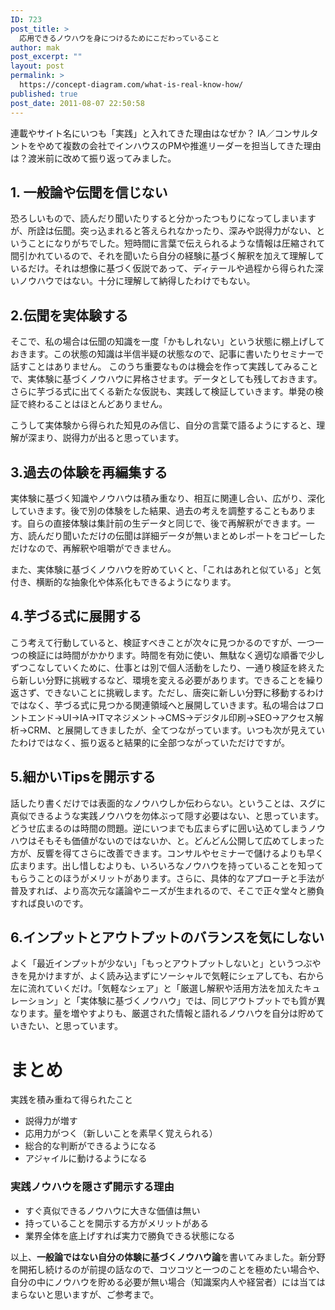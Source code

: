 ```yaml
---
ID: 723
post_title: >
  応用できるノウハウを身につけるためにこだわっていること
author: mak
post_excerpt: ""
layout: post
permalink: >
  https://concept-diagram.com/what-is-real-know-how/
published: true
post_date: 2011-08-07 22:50:58
---
```

連載やサイト名にいつも「実践」と入れてきた理由はなぜか？
IA／コンサルタントをやめて複数の会社でインハウスのPMや推進リーダーを担当してきた理由は？渡米前に改めて振り返ってみました。

## 1. 一般論や伝聞を信じない
恐ろしいもので、読んだり聞いたりすると分かったつもりになってしまいますが、所詮は伝聞。突っ込まれると答えられなかったり、深みや説得力がない、ということになりがちでした。短時間に言葉で伝えられるような情報は圧縮されて間引かれているので、それを聞いたら自分の経験に基づく解釈を加えて理解しているだけ。それは想像に基づく仮説であって、ディテールや過程から得られた深いノウハウではない。十分に理解して納得したわけでもない。

## 2.伝聞を実体験する
そこで、私の場合は伝聞の知識を一度「かもしれない」という状態に棚上げしておきます。この状態の知識は半信半疑の状態なので、記事に書いたりセミナーで話すことはありません。
このうち重要なものは機会を作って実践してみることで、実体験に基づくノウハウに昇格させます。データとしても残しておきます。さらに芋づる式に出てくる新たな仮説も、実践して検証していきます。単発の検証で終わることはほとんどありません。

こうして実体験から得られた知見のみ信じ、自分の言葉で語るようにすると、理解が深まり、説得力が出ると思っています。

## 3.過去の体験を再編集する
実体験に基づく知識やノウハウは積み重なり、相互に関連し合い、広がり、深化していきます。後で別の体験をした結果、過去の考えを調整することもあります。自らの直接体験は集計前の生データと同じで、後で再解釈ができます。一方、読んだり聞いただけの伝聞は詳細データが無いまとめレポートをコピーしただけなので、再解釈や咀嚼ができません。

また、実体験に基づくノウハウを貯めていくと、「これはあれと似ている」と気付き、横断的な抽象化や体系化もできるようになります。

## 4.芋づる式に展開する
こう考えて行動していると、検証すべきことが次々に見つかるのですが、一つ一つの検証には時間がかかります。時間を有効に使い、無駄なく適切な順番で少しずつこなしていくために、仕事とは別で個人活動をしたり、一通り検証を終えたら新しい分野に挑戦するなど、環境を変える必要があります。できることを繰り返さず、できないことに挑戦します。ただし、唐突に新しい分野に移動するわけではなく、芋づる式に見つかる関連領域へと展開していきます。私の場合はフロントエンド→UI→IA→ITマネジメント→CMS→デジタル印刷→SEO→アクセス解析→CRM、と展開してきましたが、全てつながっています。いつも次が見えていたわけではなく、振り返ると結果的に全部つながっていただけですが。

## 5.細かいTipsを開示する
話したり書くだけでは表面的なノウハウしか伝わらない。ということは、スグに真似できるような実践ノウハウを勿体ぶって隠す必要はない、と思っています。どうせ広まるのは時間の問題。逆にいつまでも広まらずに囲い込めてしまうノウハウはそもそも価値がないのではないか、と。どんどん公開して広めてしまった方が、反響を得てさらに改善できます。コンサルやセミナーで儲けるよりも早く広まります。出し惜しむよりも、いろいろなノウハウを持っていることを知ってもらうことのほうがメリットがあります。さらに、具体的なアプローチと手法が普及すれば、より高次元な議論やニーズが生まれるので、そこで正々堂々と勝負すれば良いのです。

## 6.インプットとアウトプットのバランスを気にしない
よく「最近インプットが少ない」「もっとアウトプットしないと」というつぶやきを見かけますが、よく読み込まずにソーシャルで気軽にシェアしても、右から左に流れていくだけ。「気軽なシェア」と「厳選し解釈や活用方法を加えたキュレーション」と「実体験に基づくノウハウ」では、同じアウトプットでも質が異なります。量を増やすよりも、厳選された情報と語れるノウハウを自分は貯めていきたい、と思っています。

# まとめ
実践を積み重ねて得られたこと

- 説得力が増す
- 応用力がつく（新しいことを素早く覚えられる）
- 総合的な判断ができるようになる
- アジャイルに動けるようになる


### 実践ノウハウを隠さず開示する理由

- すぐ真似できるノウハウに大きな価値は無い
- 持っていることを開示する方がメリットがある
- 業界全体を底上げすれば実力で勝負できる状態になる

以上、**一般論ではない自分の体験に基づくノウハウ論**を書いてみました。新分野を開拓し続けるのが前提の話なので、コツコツと一つのことを極めたい場合や、自分の中にノウハウを貯める必要が無い場合（知識案内人や経営者）には当てはまらないと思いますが、ご参考まで。